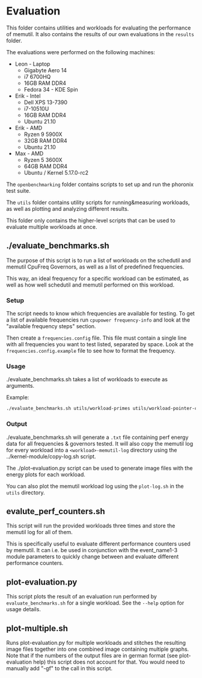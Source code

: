 # Evaluation

This folder contains utilities and workloads for evaluating the performance of memutil.
It also contains the results of our own evaluations in the `results` folder.

The evaluations were performed on the following machines:
- Leon - Laptop
  - Gigabyte Aero 14
  - i7 6700HQ
  - 16GB RAM DDR4
  - Fedora 34 - KDE Spin
- Erik - Intel
  - Dell XPS 13-7390
  - i7-10510U
  - 16GB RAM DDR4
  - Ubuntu 21.10
- Erik - AMD
  - Ryzen 9 5900X
  - 32GB RAM DDR4
  - Ubuntu 21.10
- Max - AMD
  - Ryzen 5 3600X
  - 64GB RAM DDR4
  - Ubuntu / Kernel 5.17.0-rc2

The `openbenchmarking` folder contains scripts to set up and run the phoronix test suite.

The `utils` folder contains utility scripts for running&measuring workloads, as well as plotting and analyzing different results.

This folder only contains the higher-level scripts that can be used to evaluate multiple workloads at once.

## ./evaluate_benchmarks.sh

The purpose of this script is to run a list of workloads on the schedutil and memutil CpuFreq Governors, as well as a list of predefined frequencies.

This way, an ideal frequency for a specific workload can be estimated, as well as how well schedutil and memutil performed on this workload.

### Setup
The script needs to know which frequencies are available for testing.
To get a list of available frequencies run `cpupower frequency-info` and look at the "available frequency steps" section.

Then create a `frequencies.config` file.
This file must contain a single line with all frequencies you want to test listed, separated by space.
Look at  the `frequencies.config.example` file to see how to format the frequency.

### Usage
./evaluate_benchmarks.sh takes a list of workloads to execute as arguments.

Example:
``` bash
./evaluate_benchmarks.sh utils/workload-primes utils/workload-pointer-chasing
```

### Output
./evaluate_benchmarks.sh will generate a `.txt` file containing perf energy data for all frequencies & governors tested.
It will also copy the memutil log for every workload into a `<workload>-memutil-log` directory using the ../kernel-module/copy-log.sh script.

The ./plot-evaluation.py script can be used to generate image files with the energy plots for each workload.

You can also plot the memutil workload log using the `plot-log.sh` in the `utils` directory.

## evalute_perf_counters.sh
This script will run the provided workloads three times and store the memutil log for all of them.

This is specifically useful to evaluate different performance counters used by memutil.
It can i.e. be used in conjunction with the event_name1-3 module parameters to quickly change between and evaluate different performance counters.

## plot-evaluation.py
This script plots the result of an evaluation run performed by `evaluate_benchmarks.sh` for a single workload.
See the `--help` option for usage details.

## plot-multiple.sh
Runs plot-evaluation.py for multiple workloads and stitches the resulting image files together into one combined image containing multiple graphs.
Note that if the numbers of the output files are in german format (see plot-evaluation help) this script does not account for that. You would need to
manually add "-gf" to the call in this script.
